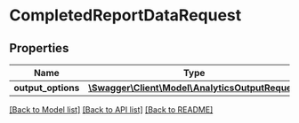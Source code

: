 # CompletedReportDataRequest

## Properties
Name | Type | Description | Notes
------------ | ------------- | ------------- | -------------
**output_options** | [**\Swagger\Client\Model\AnalyticsOutputRequest**](AnalyticsOutputRequest.md) |  | [optional] 

[[Back to Model list]](../README.md#documentation-for-models) [[Back to API list]](../README.md#documentation-for-api-endpoints) [[Back to README]](../README.md)



